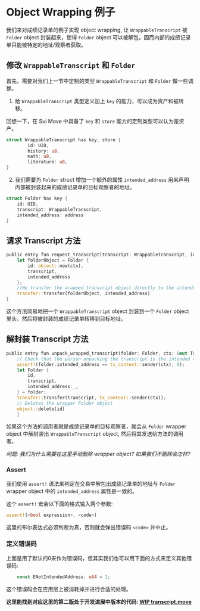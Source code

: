 # Object Wrapping 例子

我们来对成绩记录单的例子实现 object wrapping, 让 `WrappableTranscript` 被 `Folder` object 封装起来，使得 `Folder` object 可以被解包，因而内部的成绩记录单只能被特定的地址/观察者获取。

## 修改 `WrappableTranscript` 和 `Folder`

首先，需要对我们上一节中定制的类型 `WrappableTranscript` 和 `Folder` 做一些调整。

1. 给 `WrappableTranscript` 类型定义加上 `key` 的能力，可以成为资产和被转移。

回想一下，在 Sui Move 中具备了 `key` 和 `store` 能力的定制类型可以认为是资产。

```rust
struct WrappableTranscript has key, store {
        id: UID,
        history: u8,
        math: u8,
        literature: u8,
}
```

2. 我们需要为 `Folder` struct 增加一个额外的属性 `intended_address` 用来声明内部被封装起来的成绩记录单的目标观察者的地址。

``` rust
struct Folder has key {
    id: UID,
    transcript: WrappableTranscript,
    intended_address: address
}
```

## 请求 Transcript 方法

```rust
public entry fun request_transcript(transcript: WrappableTranscript, intended_address: address, ctx: &mut TxContext){
    let folderObject = Folder {
        id: object::new(ctx),
        transcript,
        intended_address
    };
    //We transfer the wrapped transcript object directly to the intended address
    transfer::transfer(folderObject, intended_address)
}
```

这个方法简易地把一个 `WrappableTranscript` object 封装到一个 `Folder` object 里头，然后将被封装的成绩记录单转移到目标地址。

## 解封装 Transcript 方法

```rust
public entry fun unpack_wrapped_transcript(folder: Folder, ctx: &mut TxContext){
    // Check that the person unpacking the transcript is the intended viewer
    assert!(folder.intended_address == tx_context::sender(ctx), 0);
    let Folder {
        id,
        transcript,
        intended_address:_,
    } = folder;
    transfer::transfer(transcript, tx_context::sender(ctx));
    // Deletes the wrapper Folder object
    object::delete(id)
    }
```

如果这个方法的调用者就是成绩记录单的目标观察者，就会从 `Folder` wrapper object 中解封装出 `WrappableTranscript` object, 然后将其发送给方法的调用者。

*问题: 我们为什么需要在这里手动删除 wrapper object? 如果我们不删除会怎样?*

### Assert

我们使用 `assert!` 语法来判定在交易中解包出成绩记录单的地址与 `Folder` wrapper object 中的 `intended_address` 属性是一致的。

这个 `assert!` 宏会以下面的格式输入两个参数:

```rust
assert!(<bool expression>, <code>)
```

这里的布尔表达式必须判断为真，否则就会弹出错误码 `<code>` 并中止。

### 定义错误码

上面是用了默认的0来作为错误码，但其实我们也可以用下面的方式来定义其他错误码:

```rust
    const ENotIntendedAddress: u64 = 1;
```

这个错误码会在应用层上被消耗掉并进行合适的处理。

**这里能找到对应这里的第二版处于开发进展中版本的代码: [WIP transcript.move](../example_projects/transcript/sources/transcript_2.move_wip)**
